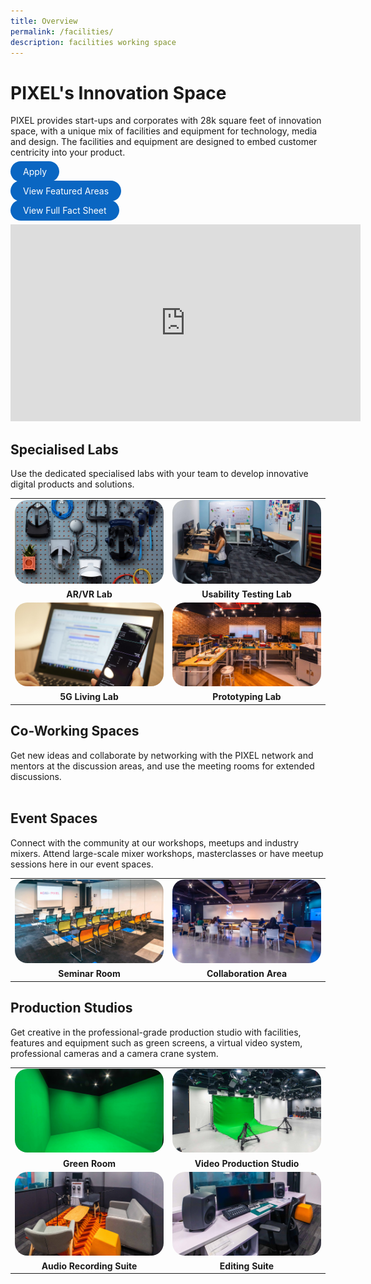 ```yaml
---
title: Overview
permalink: /facilities/
description: facilities working space
---
```

# PIXEL's Innovation Space
PIXEL provides start-ups and corporates with 28k square feet of innovation space, with a unique mix of facilities and equipment for technology, media and design. The facilities and equipment are designed to embed customer centricity into your product. 

<a href="https://go.gov.sg/preqform" target="_blank" style="background-color: #0A66C2; color: white; text-decoration: none; border-radius: 100px; padding-left: 20px; padding-right: 20px; padding-top:8px; padding-bottom:8px">Apply</a>

<a href="/facilities/ARVR-lab/"  target="_blank" style="background-color: #0A66C2; color: white; text-decoration: none; border-radius: 100px; padding-left: 20px; padding-right: 20px; padding-top:8px; padding-bottom:8px">View Featured Areas</a>

<a href="/facilities/Facilities-Specs/fact-sheet/" target="_blank" style="background-color: #0A66C2; color: white; text-decoration: none; border-radius: 100px; padding-left: 20px; padding-right: 20px; padding-top:8px; padding-bottom:8px">View Full Fact Sheet</a>
<br>

<iframe width="560" height="315" src="https://www.youtube.com/embed/1TpU2Xp5PZ0" title="YouTube video player" frameborder="0" style="text-align:center" allow="accelerometer; autoplay; clipboard-write; encrypted-media; gyroscope; picture-in-picture" allowfullscreen></iframe>

## Specialised Labs
Use the dedicated specialised labs with your team to develop innovative digital products and solutions.

<table>
    <!-- ROW 1 -->
	<tr>
		<td style="width:50%; border-bottom:none; "><img src="/images/Facilities/Overview/ARVR.jpg" style="border-radius:20px;"></td>
		<td style="width:50%; border-bottom:none; "><img src="/images/Facilities/Overview/Usability%20Testing%20Lab.jpg" style="border-radius:20px;"></td>
	</tr>
	<tr>
		<td style="text-align:center; border-bottom:none;"><b>AR/VR Lab</b></td>
		<td style="text-align:center; border-bottom:none;"><b>Usability Testing Lab</b></td>
	</tr>
    <!-- ROW 2 -->
	<tr>
		<td style="width:50%; border-bottom:none; "><img src="/images/Facilities/Overview/5GLab.jpg" style="border-radius:20px;"></td>
		<td style="width:50%; border-bottom:none; "><img src="/images/Facilities/Overview/Prototyping%20Lab.jpg" style="border-radius:20px;"></td>
	</tr>
	<tr>
		<td style="text-align:center; border-bottom:none;"><b>5G Living Lab</b></td>
		<td style="text-align:center; border-bottom:none;"><b>Prototyping Lab</b></td>
	</tr>
</table>

## Co-Working Spaces
Get new ideas and collaborate by networking with the PIXEL network and mentors at the discussion areas, and use the meeting rooms for extended discussions.
<br><br>

## Event Spaces
Connect with the community at our workshops, meetups and industry mixers. Attend large-scale mixer workshops, masterclasses or have meetup sessions here in our event spaces.

<table>
    <!-- ROW 1 -->
	<tr>
		<td style="width:50%; border-bottom:none; "><img src="/images/Facilities/Overview/Seminar%20Room.jpg" style="border-radius:20px;"></td>
		<td style="width:50%; border-bottom:none; "><img src="/images/Facilities/Overview/Collaboration%20Area.jpg" style="border-radius:20px;"></td>
	</tr>
	<tr>
		<td style="text-align:center; border-bottom:none;"><b>Seminar Room</b></td>
		<td style="text-align:center; border-bottom:none;"><b>Collaboration Area</b></td>
	</tr>
</table>

## Production Studios 
Get creative in the professional-grade production studio with facilities, features and equipment such as green screens, a virtual video system, professional cameras and a camera crane system.
<table>
    <!-- ROW 1 -->
	<tr>
		<td style="width:50%; border-bottom:none; "><img src="/images/Facilities/Overview/Green%20Room.jpg" style="border-radius:20px;"></td>
		<td style="width:50%; border-bottom:none; "><img src="/images/Facilities/Overview/Video%20Production%20Studio.jpg" style="border-radius:20px;"></td>
	</tr>
	<tr>
		<td style="text-align:center; border-bottom:none;"><b>Green Room</b></td>
		<td style="text-align:center; border-bottom:none;"><b>Video Production Studio</b></td>
	</tr>
    <!-- ROW 2 -->
	<tr>
		<td style="width:50%; border-bottom:none; "><img src="/images/Facilities/Overview/Audio%20Recording%20Suite.jpg" style="border-radius:20px;"></td>
		<td style="width:50%; border-bottom:none; "><img src="/images/Facilities/Overview/Editing%20Suite.jpg" style="border-radius:20px;"></td>
	</tr>
	<tr>
		<td style="text-align:center; border-bottom:none;"><b>Audio Recording Suite</b></td>
		<td style="text-align:center; border-bottom:none;"><b>Editing Suite</b></td>
	</tr>
</table>